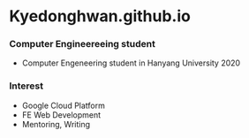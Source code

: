 
# Kyedonghwan.github.io

### Computer Engineereeing student
- Computer Engeneering student in Hanyang University 2020


### Interest
- Google Cloud Platform
- FE Web Development
- Mentoring, Writing

